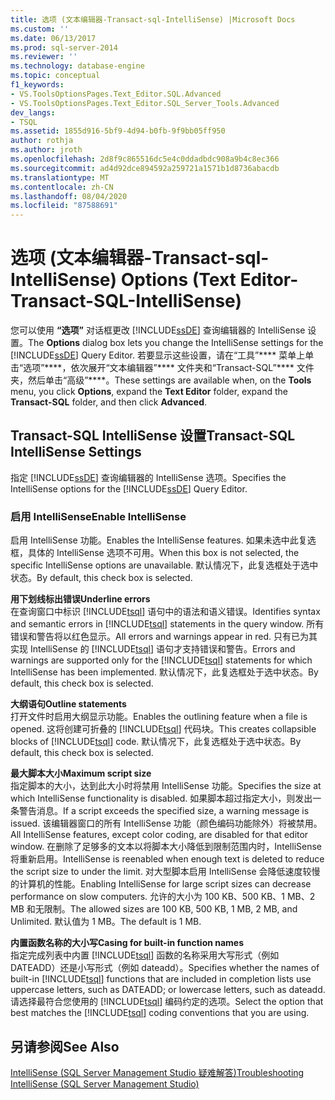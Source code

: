 ```yaml
---
title: 选项 (文本编辑器-Transact-sql-IntelliSense) |Microsoft Docs
ms.custom: ''
ms.date: 06/13/2017
ms.prod: sql-server-2014
ms.reviewer: ''
ms.technology: database-engine
ms.topic: conceptual
f1_keywords:
- VS.ToolsOptionsPages.Text_Editor.SQL.Advanced
- VS.ToolsOptionsPages.Text_Editor.SQL_Server_Tools.Advanced
dev_langs:
- TSQL
ms.assetid: 1855d916-5bf9-4d94-b0fb-9f9bb05ff950
author: rothja
ms.author: jroth
ms.openlocfilehash: 2d8f9c865516dc5e4c0ddadbdc908a9b4c8ec366
ms.sourcegitcommit: ad4d92dce894592a259721a1571b1d8736abacdb
ms.translationtype: MT
ms.contentlocale: zh-CN
ms.lasthandoff: 08/04/2020
ms.locfileid: "87588691"
---
```

# <a name="options-text-editor-transact-sql-intellisense"></a><span data-ttu-id="f693a-102">选项 (文本编辑器-Transact-sql-IntelliSense) </span><span class="sxs-lookup"><span data-stu-id="f693a-102">Options (Text Editor-Transact-SQL-IntelliSense)</span></span>
  <span data-ttu-id="f693a-103">您可以使用 **“选项”** 对话框更改 [!INCLUDE[ssDE](../includes/ssde-md.md)] 查询编辑器的 IntelliSense 设置。</span><span class="sxs-lookup"><span data-stu-id="f693a-103">The **Options** dialog box lets you change the IntelliSense settings for the [!INCLUDE[ssDE](../includes/ssde-md.md)] Query Editor.</span></span> <span data-ttu-id="f693a-104">若要显示这些设置，请在“工具”\*\*\*\* 菜单上单击“选项”\*\*\*\*，依次展开“文本编辑器”\*\*\*\* 文件夹和“Transact-SQL”\*\*\*\* 文件夹，然后单击“高级”\*\*\*\*。</span><span class="sxs-lookup"><span data-stu-id="f693a-104">These settings are available when, on the **Tools** menu, you click **Options**, expand the **Text Editor** folder, expand the **Transact-SQL** folder, and then click **Advanced**.</span></span>  
  
## <a name="transact-sql-intellisense-settings"></a><span data-ttu-id="f693a-105">Transact-SQL IntelliSense 设置</span><span class="sxs-lookup"><span data-stu-id="f693a-105">Transact-SQL IntelliSense Settings</span></span>  
 <span data-ttu-id="f693a-106">指定 [!INCLUDE[ssDE](../includes/ssde-md.md)] 查询编辑器的 IntelliSense 选项。</span><span class="sxs-lookup"><span data-stu-id="f693a-106">Specifies the IntelliSense options for the [!INCLUDE[ssDE](../includes/ssde-md.md)] Query Editor.</span></span>  
  
### <a name="enable-intellisense"></a><span data-ttu-id="f693a-107">启用 IntelliSense</span><span class="sxs-lookup"><span data-stu-id="f693a-107">Enable IntelliSense</span></span>  
 <span data-ttu-id="f693a-108">启用 IntelliSense 功能。</span><span class="sxs-lookup"><span data-stu-id="f693a-108">Enables the IntelliSense features.</span></span> <span data-ttu-id="f693a-109">如果未选中此复选框，具体的 IntelliSense 选项不可用。</span><span class="sxs-lookup"><span data-stu-id="f693a-109">When this box is not selected, the specific IntelliSense options are unavailable.</span></span> <span data-ttu-id="f693a-110">默认情况下，此复选框处于选中状态。</span><span class="sxs-lookup"><span data-stu-id="f693a-110">By default, this check box is selected.</span></span>  
  
 <span data-ttu-id="f693a-111">**用下划线标出错误**</span><span class="sxs-lookup"><span data-stu-id="f693a-111">**Underline errors**</span></span>  
 <span data-ttu-id="f693a-112">在查询窗口中标识 [!INCLUDE[tsql](../includes/tsql-md.md)] 语句中的语法和语义错误。</span><span class="sxs-lookup"><span data-stu-id="f693a-112">Identifies syntax and semantic errors in [!INCLUDE[tsql](../includes/tsql-md.md)] statements in the query window.</span></span> <span data-ttu-id="f693a-113">所有错误和警告将以红色显示。</span><span class="sxs-lookup"><span data-stu-id="f693a-113">All errors and warnings appear in red.</span></span> <span data-ttu-id="f693a-114">只有已为其实现 IntelliSense 的 [!INCLUDE[tsql](../includes/tsql-md.md)] 语句才支持错误和警告。</span><span class="sxs-lookup"><span data-stu-id="f693a-114">Errors and warnings are supported only for the [!INCLUDE[tsql](../includes/tsql-md.md)] statements for which IntelliSense has been implemented.</span></span> <span data-ttu-id="f693a-115">默认情况下，此复选框处于选中状态。</span><span class="sxs-lookup"><span data-stu-id="f693a-115">By default, this check box is selected.</span></span>  
  
 <span data-ttu-id="f693a-116">**大纲语句**</span><span class="sxs-lookup"><span data-stu-id="f693a-116">**Outline statements**</span></span>  
 <span data-ttu-id="f693a-117">打开文件时启用大纲显示功能。</span><span class="sxs-lookup"><span data-stu-id="f693a-117">Enables the outlining feature when a file is opened.</span></span> <span data-ttu-id="f693a-118">这将创建可折叠的 [!INCLUDE[tsql](../includes/tsql-md.md)] 代码块。</span><span class="sxs-lookup"><span data-stu-id="f693a-118">This creates collapsible blocks of [!INCLUDE[tsql](../includes/tsql-md.md)] code.</span></span> <span data-ttu-id="f693a-119">默认情况下，此复选框处于选中状态。</span><span class="sxs-lookup"><span data-stu-id="f693a-119">By default, this check box is selected.</span></span>  
  
 <span data-ttu-id="f693a-120">**最大脚本大小**</span><span class="sxs-lookup"><span data-stu-id="f693a-120">**Maximum script size**</span></span>  
 <span data-ttu-id="f693a-121">指定脚本的大小，达到此大小时将禁用 IntelliSense 功能。</span><span class="sxs-lookup"><span data-stu-id="f693a-121">Specifies the size at which IntelliSense functionality is disabled.</span></span> <span data-ttu-id="f693a-122">如果脚本超过指定大小，则发出一条警告消息。</span><span class="sxs-lookup"><span data-stu-id="f693a-122">If a script exceeds the specified size, a warning message is issued.</span></span> <span data-ttu-id="f693a-123">该编辑器窗口的所有 IntelliSense 功能（颜色编码功能除外）将被禁用。</span><span class="sxs-lookup"><span data-stu-id="f693a-123">All IntelliSense features, except color coding, are disabled for that editor window.</span></span> <span data-ttu-id="f693a-124">在删除了足够多的文本以将脚本大小降低到限制范围内时，IntelliSense 将重新启用。</span><span class="sxs-lookup"><span data-stu-id="f693a-124">IntelliSense is reenabled when enough text is deleted to reduce the script size to under the limit.</span></span> <span data-ttu-id="f693a-125">对大型脚本启用 IntelliSense 会降低速度较慢的计算机的性能。</span><span class="sxs-lookup"><span data-stu-id="f693a-125">Enabling IntelliSense for large script sizes can decrease performance on slow computers.</span></span> <span data-ttu-id="f693a-126">允许的大小为 100 KB、500 KB、1 MB、2 MB 和无限制。</span><span class="sxs-lookup"><span data-stu-id="f693a-126">The allowed sizes are 100 KB, 500 KB, 1 MB, 2 MB, and Unlimited.</span></span> <span data-ttu-id="f693a-127">默认值为 1 MB。</span><span class="sxs-lookup"><span data-stu-id="f693a-127">The default is 1 MB.</span></span>  
  
 <span data-ttu-id="f693a-128">**内置函数名称的大小写**</span><span class="sxs-lookup"><span data-stu-id="f693a-128">**Casing for built-in function names**</span></span>  
 <span data-ttu-id="f693a-129">指定完成列表中内置 [!INCLUDE[tsql](../includes/tsql-md.md)] 函数的名称采用大写形式（例如 DATEADD）还是小写形式（例如 dateadd）。</span><span class="sxs-lookup"><span data-stu-id="f693a-129">Specifies whether the names of built-in [!INCLUDE[tsql](../includes/tsql-md.md)] functions that are included in completion lists use uppercase letters, such as DATEADD; or lowercase letters, such as dateadd.</span></span> <span data-ttu-id="f693a-130">请选择最符合您使用的 [!INCLUDE[tsql](../includes/tsql-md.md)] 编码约定的选项。</span><span class="sxs-lookup"><span data-stu-id="f693a-130">Select the option that best matches the [!INCLUDE[tsql](../includes/tsql-md.md)] coding conventions that you are using.</span></span>  
  
## <a name="see-also"></a><span data-ttu-id="f693a-131">另请参阅</span><span class="sxs-lookup"><span data-stu-id="f693a-131">See Also</span></span>  
 [<span data-ttu-id="f693a-132">IntelliSense &#40;SQL Server Management Studio 疑难解答&#41;</span><span class="sxs-lookup"><span data-stu-id="f693a-132">Troubleshooting IntelliSense &#40;SQL Server Management Studio&#41;</span></span>](../relational-databases/scripting/troubleshooting-intellisense.md)  
  
  
